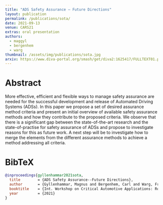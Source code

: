 ```yaml
---
title: "ADS Safety Assurance – Future Directions"
layout: publication
permalink: /publications/sota/
date: 2021-09-13
venue: CARS21
extras: oral presentation
authors:
  - maggyl
  - bergenhem
  - warg
thumbnail: /assets/img/publications/sota.jpg
arxiv: https://www.diva-portal.org/smash/get/diva2:1625417/FULLTEXT01.pdf
---
```


# Abstract
More effective, efficient and flexible ways to manage safety assurance are needed for the successful development and release of Automated Driving Systems (ADSs). In this paper we propose a set of desired assurance method criteria and present an initial overview of available safety assurance methods and how they contribute to the proposed criteria. We observe that there is a significant gap between the state-of-the-art research and the state-of-practise for safety assurance of ADSs and propose to investigate reasons for this as future work. A next step will be to investigate how to merge the elements from the different assurance methods to achieve a method addressing all criteria.

# BibTeX
```bibtex
@inproceedings{gyllenhammar2021sota,
  title        = {ADS Safety Assurance--Future Directions},
  author       = {Gyllenhammar, Magnus and Bergenhem, Carl and Warg, Fredrik},
  booktitle    = {Int. Workshop on Critical Automotive Applications: Robustness \& Safety (CARS)},
  year         = {2021}
}
```
